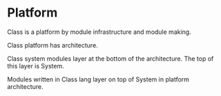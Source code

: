 # Platform

Class is a platform by module infrastructure and module making.

Class platform has architecture.

Class system modules layer at the bottom of the architecture.
The top of this layer is System.

Modules written in Class lang layer on top of System in platform architecture.